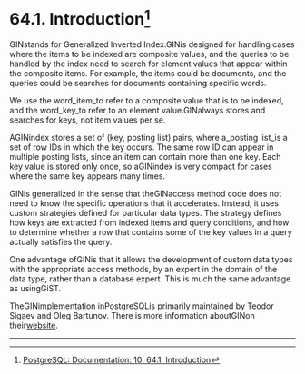 # 64.1. Introduction[^1]

GINstands for Generalized Inverted Index.GINis designed for handling cases where the items to be indexed are composite values, and the queries to be handled by the index need to search for element values that appear within the composite items. For example, the items could be documents, and the queries could be searches for documents containing specific words.

We use the word_item_to refer to a composite value that is to be indexed, and the word_key_to refer to an element value.GINalways stores and searches for keys, not item values per se.

AGINindex stores a set of \(key, posting list\) pairs, where a_posting list_is a set of row IDs in which the key occurs. The same row ID can appear in multiple posting lists, since an item can contain more than one key. Each key value is stored only once, so aGINindex is very compact for cases where the same key appears many times.

GINis generalized in the sense that theGINaccess method code does not need to know the specific operations that it accelerates. Instead, it uses custom strategies defined for particular data types. The strategy defines how keys are extracted from indexed items and query conditions, and how to determine whether a row that contains some of the key values in a query actually satisfies the query.

One advantage ofGINis that it allows the development of custom data types with the appropriate access methods, by an expert in the domain of the data type, rather than a database expert. This is much the same advantage as usingGiST.

TheGINimplementation inPostgreSQLis primarily maintained by Teodor Sigaev and Oleg Bartunov. There is more information aboutGINon their[website](http://www.sai.msu.su/~megera/wiki/Gin).

---



[^1]:  [PostgreSQL: Documentation: 10: 64.1. Introduction](https://www.postgresql.org/docs/10/static/gin-intro.html)

